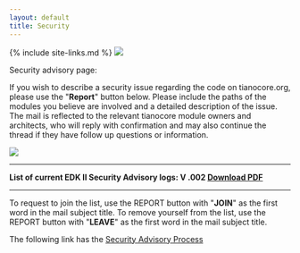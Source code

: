 ```yaml
---
layout: default
title: Security
---
```

{% include site-links.md %}
<img src="https://raw.githubusercontent.com/tianocore/tianocore.github.io/master/images/SecurityPix.JPG" >

Security advisory page:

If you wish to describe a security issue regarding the code on tianocore.org, please use the "<b>Report</b>" button below. Please include the paths of the modules you believe are involved and a detailed description of the issue. The mail is reflected to the relevant tianocore module owners and architects, who will reply with confirmation and may also continue the thread if they have follow up questions or information. 


 <a href="mailto:tianocore-security@lists.sourceforge.net?subject=Tianocore%20Security%20Report%20Message">
<img src="https://raw.githubusercontent.com/tianocore/tianocore.github.io/master/images/Report-button2.jpg" /></a>


----
<b>List of current EDK II Security Advisory logs:  V .002 <a href="{{edk2files}}/Security_Advisory/EDK%20II%20Security%20Advisory%20Log%20002.pdf/download"> Download PDF</a></b>

----


To request to join the list, use the REPORT button with "<b>JOIN</b>" as the first word in the mail subject title. To remove yourself from the list, use the REPORT button with "<b>LEAVE</b>" as the first word in the mail subject title.

The following link has the  <a href="{{wiki}}/Security_Advisory_Process" title="Security Advisory Process "> Security Advisory Process </a>
